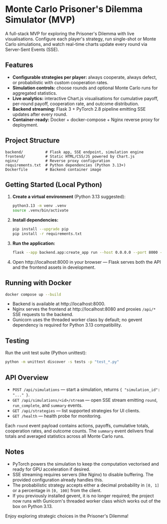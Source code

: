 # Monte Carlo Prisoner's Dilemma Simulator (MVP)

A full-stack MVP for exploring the Prisoner's Dilemma with live visualisations. Configure each player's strategy, run single-shot or Monte Carlo simulations, and watch real-time charts update every round via Server-Sent Events (SSE).

## Features
- **Configurable strategies per player:** always cooperate, always defect, or probabilistic with custom cooperation rates.
- **Simulation controls:** choose rounds and optional Monte Carlo runs for aggregated statistics.
- **Live analytics:** interactive Chart.js visualisations for cumulative payoff, per-round payoff, cooperation rate, and outcome distribution.
- **Backend streaming:** Flask 3 + PyTorch 2.8 pipeline emitting SSE updates after every round.
- **Container-ready:** Docker + docker-compose + Nginx reverse proxy for deployment.

## Project Structure
```
backend/          # Flask app, SSE endpoint, simulation engine
frontend/         # Static HTML/CSS/JS powered by Chart.js
nginx/            # Reverse proxy configuration
requirements.txt  # Python dependencies (Python 3.13+)
Dockerfile        # Backend container image
```

## Getting Started (Local Python)
1. **Create a virtual environment** (Python 3.13 suggested):
   ```bash
   python3.13 -m venv .venv
   source .venv/bin/activate
   ```
2. **Install dependencies:**
   ```bash
   pip install --upgrade pip
   pip install -r requirements.txt
   ```
3. **Run the application:**
   ```bash
   flask --app backend.app:create_app run --host 0.0.0.0 --port 8000 --debug
   ```
4. Open http://localhost:8000 in your browser — Flask serves both the API and the frontend assets in development.

## Running with Docker
```bash
docker compose up --build
```
- Backend is available at http://localhost:8000.
- Nginx serves the frontend at http://localhost:8080 and proxies `/api/*` SSE requests to the backend.
- Gunicorn uses the threaded worker class by default; no gevent dependency is required for Python 3.13 compatibility.

## Testing
Run the unit test suite (Python unittest):
```bash
python -m unittest discover -s tests -p "test_*.py"
```

## API Overview
- `POST /api/simulations` — start a simulation, returns `{ "simulation_id": "..." }`.
- `GET /api/simulations/<id>/stream` — open SSE stream emitting `round`, `run_complete`, and `summary` events.
- `GET /api/strategies` — list supported strategies for UI clients.
- `GET /health` — health probe for monitoring.

Each `round` event payload contains actions, payoffs, cumulative totals, cooperation rates, and outcome counts. The `summary` event delivers final totals and averaged statistics across all Monte Carlo runs.

## Notes
- PyTorch powers the simulation to keep the computation vectorised and ready for GPU acceleration if desired.
- SSE streaming requires servers (like Nginx) to disable buffering. The provided configuration already handles this.
- The probabilistic strategy accepts either a decimal probability in `[0, 1]` or a percentage in `[0, 100]` from the client.
- If you previously installed gevent, it is no longer required; the project now runs with Gunicorn's threaded worker class which works out of the box on Python 3.13.

Enjoy exploring strategic choices in the Prisoner's Dilemma!
